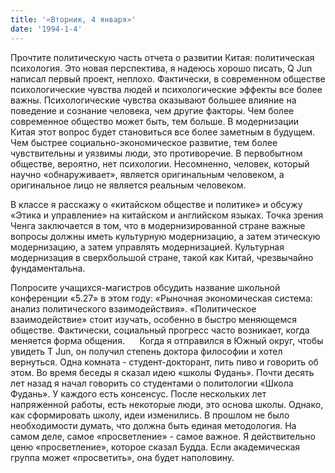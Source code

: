 ```yaml
---
title: '«Вторник, 4 января»'
date: '1994-1-4'
---
```

Прочтите политическую часть отчета о развитии Китая: политическая психология. Это новая перспектива, я надеюсь хорошо писать, Q Jun написал первый проект, неплохо. Фактически, в современном обществе психологические чувства людей и психологические эффекты все более важны. Психологические чувства оказывают большее влияние на поведение и сознание человека, чем другие факторы. Чем более современное общество может быть, тем больше. В модернизации Китая этот вопрос будет становиться все более заметным в будущем. Чем быстрее социально-экономическое развитие, тем более чувствительны и уязвимы люди, это противоречие. В первобытном обществе, вероятно, нет психологии. Несомненно, человек, который научно «обнаруживает», является оригинальным человеком, а оригинальное лицо не является реальным человеком.

В классе я расскажу о «китайском обществе и политике» и обсужу «Этика и управление» на китайском и английском языках. Точка зрения Ченга заключается в том, что в модернизированной стране важные вопросы должны иметь культурную модернизацию, а затем этическую модернизацию, а затем управлять модернизацией. Культурная модернизация в сверхбольшой стране, такой как Китай, чрезвычайно фундаментальна.

Попросите учащихся-магистров обсудить название школьной конференции «5.27» в этом году: «Рыночная экономическая система: анализ политического взаимодействия». «Политическое взаимодействие» стоит изучать, особенно в быстро меняющемся обществе. Фактически, социальный прогресс часто возникает, когда меняется форма общения.
    
Когда я отправился в Южный округ, чтобы увидеть T Jun, он получил степень доктора философии и хотел вернуться. Одна комната - студент-докторант, пить пиво и говорить об этом. Во время беседы я сказал идею «школы Фудань». Почти десять лет назад я начал говорить со студентами о политологии «Школа Фудань». У каждого есть консенсус. После нескольких лет напряженной работы, есть некоторые люди, это основа школы. Однако, как сформировать школу, идеи изменились. В прошлом не было необходимости думать, что должна быть единая методология. На самом деле, самое «просветление» - самое важное. Я действительно ценю «просветление», которое сказал Будда. Если академическая группа может «просветить», она будет наполовину.